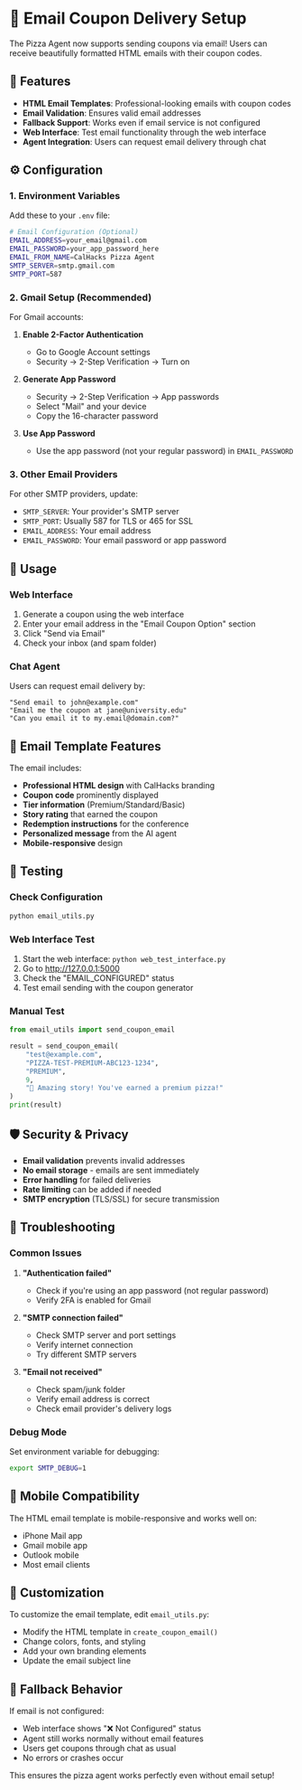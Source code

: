 # 📧 Email Coupon Delivery Setup

The Pizza Agent now supports sending coupons via email! Users can receive beautifully formatted HTML emails with their coupon codes.

## 🚀 Features

- **HTML Email Templates**: Professional-looking emails with coupon codes
- **Email Validation**: Ensures valid email addresses
- **Fallback Support**: Works even if email service is not configured
- **Web Interface**: Test email functionality through the web interface
- **Agent Integration**: Users can request email delivery through chat

## ⚙️ Configuration

### 1. Environment Variables

Add these to your `.env` file:

```bash
# Email Configuration (Optional)
EMAIL_ADDRESS=your_email@gmail.com
EMAIL_PASSWORD=your_app_password_here
EMAIL_FROM_NAME=CalHacks Pizza Agent
SMTP_SERVER=smtp.gmail.com
SMTP_PORT=587
```

### 2. Gmail Setup (Recommended)

For Gmail accounts:

1. **Enable 2-Factor Authentication**
   - Go to Google Account settings
   - Security → 2-Step Verification → Turn on

2. **Generate App Password**
   - Security → 2-Step Verification → App passwords
   - Select "Mail" and your device
   - Copy the 16-character password

3. **Use App Password**
   - Use the app password (not your regular password) in `EMAIL_PASSWORD`

### 3. Other Email Providers

For other SMTP providers, update:
- `SMTP_SERVER`: Your provider's SMTP server
- `SMTP_PORT`: Usually 587 for TLS or 465 for SSL
- `EMAIL_ADDRESS`: Your email address
- `EMAIL_PASSWORD`: Your email password or app password

## 🎯 Usage

### Web Interface

1. Generate a coupon using the web interface
2. Enter your email address in the "Email Coupon Option" section
3. Click "Send via Email"
4. Check your inbox (and spam folder)

### Chat Agent

Users can request email delivery by:

```
"Send email to john@example.com"
"Email me the coupon at jane@university.edu"
"Can you email it to my.email@domain.com?"
```

## 📧 Email Template Features

The email includes:
- **Professional HTML design** with CalHacks branding
- **Coupon code** prominently displayed
- **Tier information** (Premium/Standard/Basic)
- **Story rating** that earned the coupon
- **Redemption instructions** for the conference
- **Personalized message** from the AI agent
- **Mobile-responsive** design

## 🔧 Testing

### Check Configuration

```bash
python email_utils.py
```

### Web Interface Test

1. Start the web interface: `python web_test_interface.py`
2. Go to http://127.0.0.1:5000
3. Check the "EMAIL_CONFIGURED" status
4. Test email sending with the coupon generator

### Manual Test

```python
from email_utils import send_coupon_email

result = send_coupon_email(
    "test@example.com",
    "PIZZA-TEST-PREMIUM-ABC123-1234",
    "PREMIUM",
    9,
    "🎉 Amazing story! You've earned a premium pizza!"
)
print(result)
```

## 🛡️ Security & Privacy

- **Email validation** prevents invalid addresses
- **No email storage** - emails are sent immediately
- **Error handling** for failed deliveries
- **Rate limiting** can be added if needed
- **SMTP encryption** (TLS/SSL) for secure transmission

## 🚨 Troubleshooting

### Common Issues

1. **"Authentication failed"**
   - Check if you're using an app password (not regular password)
   - Verify 2FA is enabled for Gmail

2. **"SMTP connection failed"**
   - Check SMTP server and port settings
   - Verify internet connection
   - Try different SMTP servers

3. **"Email not received"**
   - Check spam/junk folder
   - Verify email address is correct
   - Check email provider's delivery logs

### Debug Mode

Set environment variable for debugging:
```bash
export SMTP_DEBUG=1
```

## 📱 Mobile Compatibility

The HTML email template is mobile-responsive and works well on:
- iPhone Mail app
- Gmail mobile app
- Outlook mobile
- Most email clients

## 🎨 Customization

To customize the email template, edit `email_utils.py`:
- Modify the HTML template in `create_coupon_email()`
- Change colors, fonts, and styling
- Add your own branding elements
- Update the email subject line

## 🔄 Fallback Behavior

If email is not configured:
- Web interface shows "❌ Not Configured" status
- Agent still works normally without email features
- Users get coupons through chat as usual
- No errors or crashes occur

This ensures the pizza agent works perfectly even without email setup!